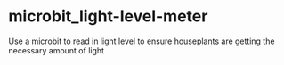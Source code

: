 # microbit_light-level-meter
Use a microbit to read in light level to ensure houseplants are getting the necessary amount of light
